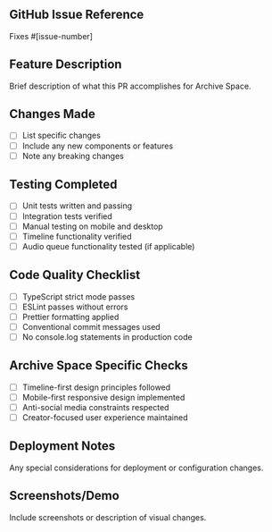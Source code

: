 ## GitHub Issue Reference

Fixes #[issue-number]

## Feature Description

Brief description of what this PR accomplishes for Archive Space.

## Changes Made

- [ ] List specific changes
- [ ] Include any new components or features
- [ ] Note any breaking changes

## Testing Completed

- [ ] Unit tests written and passing
- [ ] Integration tests verified
- [ ] Manual testing on mobile and desktop
- [ ] Timeline functionality verified
- [ ] Audio queue functionality tested (if applicable)

## Code Quality Checklist

- [ ] TypeScript strict mode passes
- [ ] ESLint passes without errors
- [ ] Prettier formatting applied
- [ ] Conventional commit messages used
- [ ] No console.log statements in production code

## Archive Space Specific Checks

- [ ] Timeline-first design principles followed
- [ ] Mobile-first responsive design implemented
- [ ] Anti-social media constraints respected
- [ ] Creator-focused user experience maintained

## Deployment Notes

Any special considerations for deployment or configuration changes.

## Screenshots/Demo

Include screenshots or description of visual changes.

